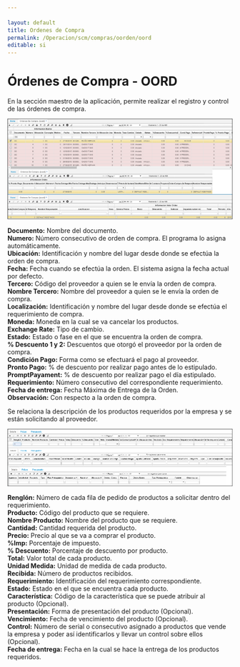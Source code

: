 ```yaml
---

layout: default
title: Ordenes de Compra
permalink: /Operacion/scm/compras/oorden/oord
editable: si
---
```


# Órdenes de Compra - OORD

En la sección maestro de la aplicación, permite realizar el registro y control de las órdenes de compra.  

![](oord1.png)

**Documento:** Nombre del documento.  
**Numero:** Número consecutivo de orden de compra. El programa lo asigna automáticamente.  
**Ubicación:** Identificación y nombre del lugar desde donde se efectúa la orden de compra.  
**Fecha:** Fecha cuando se efectúa la orden. El sistema asigna la fecha actual por defecto.  
**Tercero:** Código del proveedor a quien se le envía la orden de compra.  
**Nombre Tercero:** Nombre del proveedor a quien se le envía la orden de compra.  
**Localización:** Identificación y nombre del lugar desde donde se efectúa el requerimiento de compra.  
**Moneda:** Moneda en la cual se va cancelar los productos.  
**Exchange Rate:** Tipo de cambio.  
**Estado:** Estado o fase en el que se encuentra la orden de compra.  
**% Descuento 1 y 2:** Descuentos que otorgó el proveedor por la orden de compra.  
**Condición Pago:** Forma como se efectuará el pago al proveedor.  
**Pronto Pago:** % de descuento por realizar pago antes de lo estipulado.  
**PromptPayament:** % de descuento por realizar pago el día estipulado.  
**Requerimiento:** Número consecutivo del correspondiente requerimiento.  
**Fecha de entrega:** Fecha Máxima de Entrega de la Orden.  
**Observación:** Con respecto a la orden de compra.  

Se relaciona la descripción de los productos requeridos por la empresa y se están solicitando al proveedor.  

![](oord2.png)

**Renglón:** Número de cada fila de pedido de productos a solicitar dentro del requerimiento.  
**Producto:** Código del producto que se requiere.  
**Nombre Producto:** Nombre del producto que se requiere.  
**Cantidad:** Cantidad requerida del producto.  
**Precio:** Precio al que se va a comprar el producto.  
**%Imp:** Porcentaje de impuesto.  
**% Descuento:** Porcentaje de descuento por producto.  
**Total:** Valor total de cada producto.  
**Unidad Medida:** Unidad de medida de cada producto.  
**Recibida:** Número de productos recibidos.  
**Requerimiento:** Identificación del requerimiento correspondiente.  
**Estado:**	Estado en el que se encuentra cada producto.  
**Característica:** Código de la característica que se puede atribuir al producto (Opcional).  
**Presentación:** Forma de presentación del producto (Opcional).  
**Vencimiento:** Fecha de vencimiento del producto (Opcional).  
**Control:**	Número de serial o consecutivo asignado a productos que vende la empresa y poder así identificarlos y llevar un control sobre ellos (Opcional).  
**Fecha de entrega:** Fecha en la cual se hace la entrega de los productos requeridos.  












